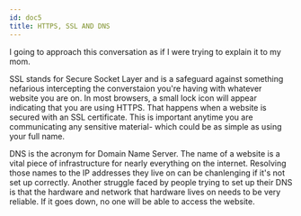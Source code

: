 ```yaml
---
id: doc5
title: HTTPS, SSL AND DNS
---
```


I going to approach this conversation as if I were trying to explain it to my mom. 

SSL stands for Secure Socket Layer and is a safeguard against something nefarious intercepting the converstaion you're having with whatever website you are on. In most browsers, a small lock icon will appear indicating that you are using HTTPS. That happens when a website is secured with an SSL certificate. This is important anytime you are communicating any sensitive material- which could be as simple as using your full name. 

DNS is the acronym for Domain Name Server. The name of a website is a vital piece of infrastructure for nearly everything on the internet. Resolving those names to the IP addresses they live on can be chanlenging if it's not set up correctly. Another struggle faced by people trying to set up their DNS is that the hardware and network that hardware lives on needs to be very reliable. If it goes down, no one will be able to access the website.

